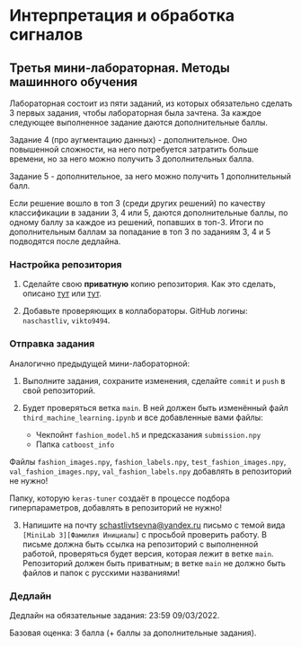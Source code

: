 # Интерпретация и обработка сигналов

## Третья мини-лабораторная. Методы машинного обучения

Лабораторная состоит из пяти заданий, из которых обязательно сделать 3 первых задания,
чтобы лабораторная была зачтена. За каждое следующее выполненное задание даются
дополнительные баллы.

Задание 4 (про аугментацию данных) - дополнительное. Оно повышенной сложности,
на него потребуется затратить больше времени, но за него можно получить 3
дополнительных балла.

Задание 5 - дополнительное, за него можно получить 1 дополнительный балл.

Если решение вошло в топ 3 (среди других решений) по качеству классификации в задании 3, 4 или 5, даются дополнительные баллы,
по одному баллу за каждое из решений, попавших в топ-3. Итоги по дополнительным баллам за попадание в топ 3 по заданиям 3, 4 и 5
подводятся после дедлайна.

### Настройка репозитория

1. Сделайте свою **приватную** копию репозитория.
Как это сделать, описано [тут](https://gist.github.com/0xjac/85097472043b697ab57ba1b1c7530274)
или [тут](https://stackoverflow.com/questions/10065526/github-how-to-make-a-fork-of-public-repository-private).

2. Добавьте проверяющих в коллабораторы. GitHub логины: `naschastliv`, `vikto9494`.

### Отправка задания

Аналогично предыдущей мини-лабораторной:

1. Выполните задания, сохраните изменения, сделайте `commit`
и `push` в свой репозиторий.

2. Будет проверяться ветка `main`. В ней должен быть
изменённый файл `third_machine_learning.ipynb` и все добавленные вами
файлы:
    * Чекпойнт `fashion_model.h5` и предсказания `submission.npy`
    * Папка `catboost_info`

Файлы `fashion_images.npy`, `fashion_labels.npy`, `test_fashion_images.npy`,
`val_fashion_images.npy`, `val_fashion_labels.npy` добавлять в репозиторий
не нужно!

Папку, которую `keras-tuner` создаёт в процессе подбора гиперпараметров, добавлять в репозиторий не нужно!

3. Напишите на почту schastlivtsevna@yandex.ru
письмо с темой вида `[MiniLab 3][Фамилия Инициалы]`
с просьбой проверить работу.
В письме должна быть ссылка на репозиторий с
выполненной работой, проверяться будет версия,
которая лежит в ветке `main`.
Репозиторий должен быть приватным;
в ветке `main` не должно быть файлов и папок с русскими
названиями!

### Дедлайн

Дедлайн на обязательные задания: 23:59 09/03/2022.

Базовая оценка: 3 балла (+ баллы за дополнительные задания).
